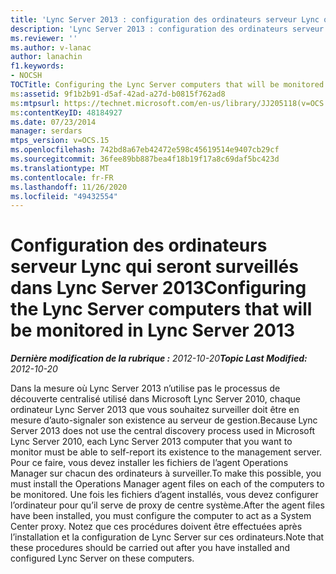 ```yaml
---
title: 'Lync Server 2013 : configuration des ordinateurs serveur Lync qui seront surveillés'
description: 'Lync Server 2013 : configuration des ordinateurs serveur Lync qui seront surveillés.'
ms.reviewer: ''
ms.author: v-lanac
author: lanachin
f1.keywords:
- NOCSH
TOCTitle: Configuring the Lync Server computers that will be monitored
ms:assetid: 9f1b2b91-d5af-42ad-a27d-b0815f762ad8
ms:mtpsurl: https://technet.microsoft.com/en-us/library/JJ205118(v=OCS.15)
ms:contentKeyID: 48184927
ms.date: 07/23/2014
manager: serdars
mtps_version: v=OCS.15
ms.openlocfilehash: 742bd8a67eb42472e598c45619514e9407cb29cf
ms.sourcegitcommit: 36fee89bb887bea4f18b19f17a8c69daf5bc423d
ms.translationtype: MT
ms.contentlocale: fr-FR
ms.lasthandoff: 11/26/2020
ms.locfileid: "49432554"
---
```

# <a name="configuring-the-lync-server-computers-that-will-be-monitored-in-lync-server-2013"></a><span data-ttu-id="7dbbc-103">Configuration des ordinateurs serveur Lync qui seront surveillés dans Lync Server 2013</span><span class="sxs-lookup"><span data-stu-id="7dbbc-103">Configuring the Lync Server computers that will be monitored in Lync Server 2013</span></span>

<div data-xmlns="http://www.w3.org/1999/xhtml">

<div class="topic" data-xmlns="http://www.w3.org/1999/xhtml" data-msxsl="urn:schemas-microsoft-com:xslt" data-cs="https://msdn.microsoft.com/">

<div data-asp="https://msdn2.microsoft.com/asp">



</div>

<div id="mainSection">

<div id="mainBody"><span data-ttu-id="7dbbc-104">

<span> </span></span><span class="sxs-lookup"><span data-stu-id="7dbbc-104">

<span> </span></span></span>

<span data-ttu-id="7dbbc-105">_**Dernière modification de la rubrique :** 2012-10-20_</span><span class="sxs-lookup"><span data-stu-id="7dbbc-105">_**Topic Last Modified:** 2012-10-20_</span></span>

<span data-ttu-id="7dbbc-106">Dans la mesure où Lync Server 2013 n’utilise pas le processus de découverte centralisé utilisé dans Microsoft Lync Server 2010, chaque ordinateur Lync Server 2013 que vous souhaitez surveiller doit être en mesure d’auto-signaler son existence au serveur de gestion.</span><span class="sxs-lookup"><span data-stu-id="7dbbc-106">Because Lync Server 2013 does not use the central discovery process used in Microsoft Lync Server 2010, each Lync Server 2013 computer that you want to monitor must be able to self-report its existence to the management server.</span></span> <span data-ttu-id="7dbbc-107">Pour ce faire, vous devez installer les fichiers de l’agent Operations Manager sur chacun des ordinateurs à surveiller.</span><span class="sxs-lookup"><span data-stu-id="7dbbc-107">To make this possible, you must install the Operations Manager agent files on each of the computers to be monitored.</span></span> <span data-ttu-id="7dbbc-108">Une fois les fichiers d’agent installés, vous devez configurer l’ordinateur pour qu’il serve de proxy de centre système.</span><span class="sxs-lookup"><span data-stu-id="7dbbc-108">After the agent files have been installed, you must configure the computer to act as a System Center proxy.</span></span> <span data-ttu-id="7dbbc-109">Notez que ces procédures doivent être effectuées après l’installation et la configuration de Lync Server sur ces ordinateurs.</span><span class="sxs-lookup"><span data-stu-id="7dbbc-109">Note that these procedures should be carried out after you have installed and configured Lync Server on these computers.</span></span>

<span data-ttu-id="7dbbc-110"></div>

<span> </span>

</div>

</div>

</span><span class="sxs-lookup"><span data-stu-id="7dbbc-110"></div>

<span> </span>

</div>

</div>

</span></span></div>

